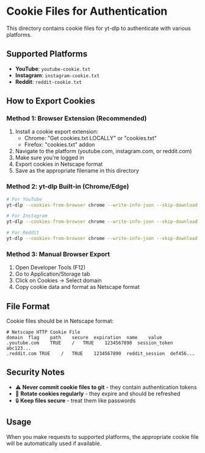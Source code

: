 # Cookie Files for Authentication

This directory contains cookie files for yt-dlp to authenticate with various platforms.

## Supported Platforms

- **YouTube**: `youtube-cookie.txt`
- **Instagram**: `instagram-cookie.txt`
- **Reddit**: `reddit-cookie.txt`

## How to Export Cookies

### Method 1: Browser Extension (Recommended)
1. Install a cookie export extension:
   - Chrome: "Get cookies.txt LOCALLY" or "cookies.txt"
   - Firefox: "cookies.txt" addon
2. Navigate to the platform (youtube.com, instagram.com, or reddit.com)
3. Make sure you're logged in
4. Export cookies in Netscape format
5. Save as the appropriate filename in this directory

### Method 2: yt-dlp Built-in (Chrome/Edge)
```bash
# For YouTube
yt-dlp --cookies-from-browser chrome --write-info-json --skip-download "https://youtube.com/watch?v=dQw4w9WgXcQ"

# For Instagram  
yt-dlp --cookies-from-browser chrome --write-info-json --skip-download "https://instagram.com/p/example"

# For Reddit
yt-dlp --cookies-from-browser chrome --write-info-json --skip-download "https://reddit.com/r/example/comments/id/title/"
```

### Method 3: Manual Browser Export
1. Open Developer Tools (F12)
2. Go to Application/Storage tab
3. Click on Cookies → Select domain
4. Copy cookie data and format as Netscape format

## File Format
Cookie files should be in Netscape format:
```
# Netscape HTTP Cookie File
domain	flag	path	secure	expiration	name	value
.youtube.com	TRUE	/	TRUE	1234567890	session_token	abc123...
.reddit.com	TRUE	/	TRUE	1234567890	reddit_session	def456...
```

## Security Notes
- ⚠️ **Never commit cookie files to git** - they contain authentication tokens
- 🔄 **Rotate cookies regularly** - they expire and should be refreshed
- 🔒 **Keep files secure** - treat them like passwords

## Usage
When you make requests to supported platforms, the appropriate cookie file will be automatically used if available.